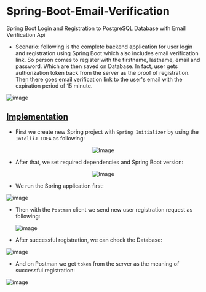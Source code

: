 # Spring-Boot-Email-Verification
Spring Boot Login and Registration to PostgreSQL Database with Email Verification Api

- Scenario: following is the complete backend application for user login and registration using Spring Boot which also includes email verification link. So person comes to register with the firstname, lastname, email and password. Which are then saved on Database. In fact, user gets authorization token back from the server as the proof of registration. Then there goes email verification link to the user's email with the expiration period of 15 minute.

![image](https://github.com/af4092/Spring-Boot-Email-Verification/assets/24220136/253f466c-ed3f-40ff-b523-b41333aef16d)

## [Implementation]()

- First we create new Spring project with `Spring Initializer` by using the `IntelliJ IDEA` as following:
  
<p align="center">
  <img src="https://github.com/af4092/Spring-Boot-Email-Verification/assets/24220136/2e57de2c-4dd1-49f8-91d6-f2f30a6d26da.png" alt="Image">
</p>

- After that, we set required dependencies and Spring Boot version:

<p align="center">
  <img src="https://github.com/af4092/Spring-Boot-Email-Verification/assets/24220136/1655cc5f-01a0-4c35-9c68-f5d976fc7ce6.png" alt="Image">
</p>

- We run the Spring application first:
  
![image](https://github.com/af4092/Spring-Boot-Email-Verification/assets/24220136/c9ca4eb6-beb2-43f9-8325-bf7490bdd91f)

- Then with the `Postman` client we send new user registration request as following:

  ![image](https://github.com/af4092/Spring-Boot-Email-Verification/assets/24220136/af9101c7-870b-4d57-ad15-39b65ca80fbb)

- After successful registration, we can check the Database:

![image](https://github.com/af4092/Spring-Boot-Email-Verification/assets/24220136/26666031-afe9-494d-a125-897627611ce2)

- And on Postman we get `token` from the server as the meaning of successful registration:

![image](https://github.com/af4092/Spring-Boot-Email-Verification/assets/24220136/eeeaa07a-fcef-4901-9ab9-d21a568e761e)



